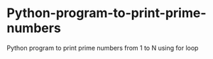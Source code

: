 # Python-program-to-print-prime-numbers
Python program to print prime numbers from 1 to N using for loop
